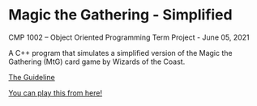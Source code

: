 # Magic the Gathering - Simplified

CMP 1002 – Object Oriented Programming Term Project - June 05, 2021

A C++ program that simulates a simplified version of the Magic the Gathering (MtG) card game by Wizards of the Coast.

[The Guideline](CMP1002-TermProjectV2.pdf)

[You can play this from here!](CMP1002-TermProjectV2.pdf)
